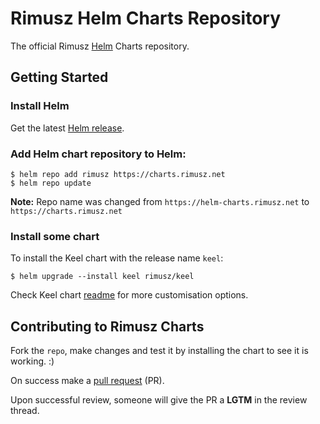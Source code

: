 # Rimusz Helm Charts Repository

The official Rimusz [Helm](https://helm.sh) Charts repository.

## Getting Started

### Install Helm

Get the latest [Helm release](https://github.com/kubernetes/helm#install).

### Add Helm chart repository to Helm:

 ```console
 $ helm repo add rimusz https://charts.rimusz.net
 $ helm repo update
 ```

**Note:** Repo name was changed from `https://helm-charts.rimusz.net` to `https://charts.rimusz.net`

### Install some chart

To install the Keel chart with the release name `keel`:

```console
$ helm upgrade --install keel rimusz/keel
```

Check Keel chart [readme](stable/keel/README.md) for more customisation options.

## Contributing to Rimusz Charts

Fork the `repo`, make changes and test it by installing the chart to see it is working. :)

On success make a [pull request](https://help.github.com/articles/using-pull-requests) (PR).

Upon successful review, someone will give the PR a __LGTM__ in the review thread.
